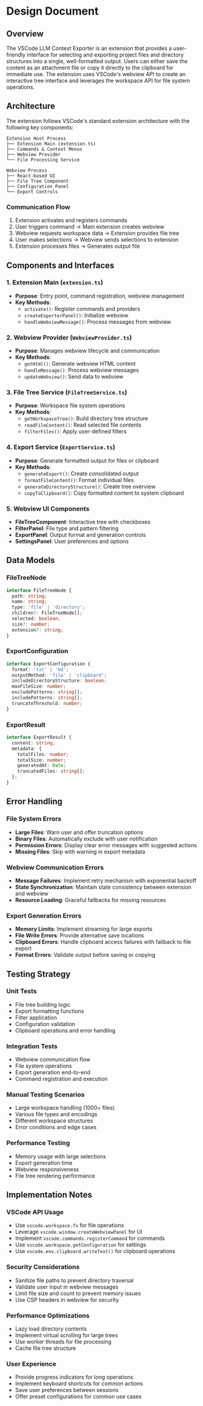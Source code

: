 # Design Document

## Overview

The VSCode LLM Context Exporter is an extension that provides a user-friendly interface for selecting and exporting project files and directory structures into a single, well-formatted output. Users can either save the content as an attachment file or copy it directly to the clipboard for immediate use. The extension uses VSCode's webview API to create an interactive tree interface and leverages the workspace API for file system operations.

## Architecture

The extension follows VSCode's standard extension architecture with the following key components:

```
Extension Host Process
├── Extension Main (extension.ts)
├── Commands & Context Menus
├── Webview Provider
└── File Processing Service

Webview Process
├── React-based UI
├── File Tree Component
├── Configuration Panel
└── Export Controls
```

### Communication Flow
1. Extension activates and registers commands
2. User triggers command → Main extension creates webview
3. Webview requests workspace data → Extension provides file tree
4. User makes selections → Webview sends selections to extension
5. Extension processes files → Generates output file

## Components and Interfaces

### 1. Extension Main (`extension.ts`)
- **Purpose**: Entry point, command registration, webview management
- **Key Methods**:
  - `activate()`: Register commands and providers
  - `createExporterPanel()`: Initialize webview
  - `handleWebviewMessage()`: Process messages from webview

### 2. Webview Provider (`WebviewProvider.ts`)
- **Purpose**: Manages webview lifecycle and communication
- **Key Methods**:
  - `getHtml()`: Generate webview HTML content
  - `handleMessage()`: Process webview messages
  - `updateWebview()`: Send data to webview

### 3. File Tree Service (`FileTreeService.ts`)
- **Purpose**: Workspace file system operations
- **Key Methods**:
  - `getWorkspaceTree()`: Build directory tree structure
  - `readFileContent()`: Read selected file contents
  - `filterFiles()`: Apply user-defined filters

### 4. Export Service (`ExportService.ts`)
- **Purpose**: Generate formatted output for files or clipboard
- **Key Methods**:
  - `generateExport()`: Create consolidated output
  - `formatFileContent()`: Format individual files
  - `generateDirectoryStructure()`: Create tree overview
  - `copyToClipboard()`: Copy formatted content to system clipboard

### 5. Webview UI Components
- **FileTreeComponent**: Interactive tree with checkboxes
- **FilterPanel**: File type and pattern filtering
- **ExportPanel**: Output format and generation controls
- **SettingsPanel**: User preferences and options

## Data Models

### FileTreeNode
```typescript
interface FileTreeNode {
  path: string;
  name: string;
  type: 'file' | 'directory';
  children?: FileTreeNode[];
  selected: boolean;
  size?: number;
  extension?: string;
}
```

### ExportConfiguration
```typescript
interface ExportConfiguration {
  format: 'txt' | 'md';
  outputMethod: 'file' | 'clipboard';
  includeDirectoryStructure: boolean;
  maxFileSize: number;
  excludePatterns: string[];
  includePatterns: string[];
  truncateThreshold: number;
}
```

### ExportResult
```typescript
interface ExportResult {
  content: string;
  metadata: {
    totalFiles: number;
    totalSize: number;
    generatedAt: Date;
    truncatedFiles: string[];
  };
}
```

## Error Handling

### File System Errors
- **Large Files**: Warn user and offer truncation options
- **Binary Files**: Automatically exclude with user notification
- **Permission Errors**: Display clear error messages with suggested actions
- **Missing Files**: Skip with warning in export metadata

### Webview Communication Errors
- **Message Failures**: Implement retry mechanism with exponential backoff
- **State Synchronization**: Maintain state consistency between extension and webview
- **Resource Loading**: Graceful fallbacks for missing resources

### Export Generation Errors
- **Memory Limits**: Implement streaming for large exports
- **File Write Errors**: Provide alternative save locations
- **Clipboard Errors**: Handle clipboard access failures with fallback to file export
- **Format Errors**: Validate output before saving or copying

## Testing Strategy

### Unit Tests
- File tree building logic
- Export formatting functions
- Filter application
- Configuration validation
- Clipboard operations and error handling

### Integration Tests
- Webview communication flow
- File system operations
- Export generation end-to-end
- Command registration and execution

### Manual Testing Scenarios
- Large workspace handling (1000+ files)
- Various file types and encodings
- Different workspace structures
- Error conditions and edge cases

### Performance Testing
- Memory usage with large selections
- Export generation time
- Webview responsiveness
- File tree rendering performance

## Implementation Notes

### VSCode API Usage
- Use `vscode.workspace.fs` for file operations
- Leverage `vscode.window.createWebviewPanel` for UI
- Implement `vscode.commands.registerCommand` for commands
- Use `vscode.workspace.getConfiguration` for settings
- Use `vscode.env.clipboard.writeText()` for clipboard operations

### Security Considerations
- Sanitize file paths to prevent directory traversal
- Validate user input in webview messages
- Limit file size and count to prevent memory issues
- Use CSP headers in webview for security

### Performance Optimizations
- Lazy load directory contents
- Implement virtual scrolling for large trees
- Use worker threads for file processing
- Cache file tree structure

### User Experience
- Provide progress indicators for long operations
- Implement keyboard shortcuts for common actions
- Save user preferences between sessions
- Offer preset configurations for common use cases